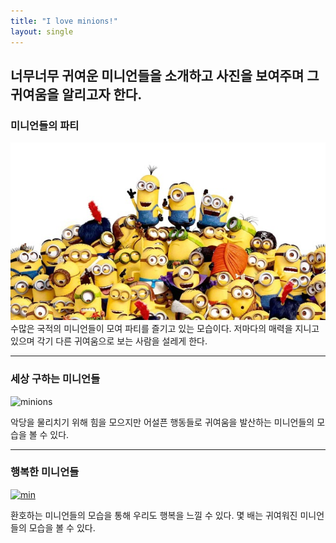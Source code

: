 ```yaml
---
title: "I love minions!"
layout: single
---
```


너무너무 귀여운 미니언들을 소개하고 사진을 보여주며 그 귀여움을 알리고자 한다.
---

### 미니언들의 파티
![minion](/assets/images/미니언.jpg)
수많은 국적의 미니언들이 모여 파티를 즐기고 있는 모습이다. 저마다의 매력을 지니고 있으며 각기 다른 귀여움으로 보는 사람을 설레게 한다.

---

### 세상 구하는 미니언들
![minions][best]

[best]: https://image.cnbcfm.com/api/v1/image/102822247-minions.jpg?v=1436460792  

악당을 물리치기 위해 힘을 모으지만 어설픈 행동들로 귀여움을 발산하는 미니언들의 모습을 볼 수 있다.

---

### 행복한 미니언들
[![min](/assets/images/mark.png "미니언의 귀여움에 더 빠져보고 싶으시다면 방문해 보세요")](http://www.sisacast.kr/news/articleView.html?idxno=30901)  

환호하는 미니언들의 모습을 통해 우리도 행복을 느낄 수 있다. 몇 배는 귀여워진 미니언들의 모습을 볼 수 있다.  
